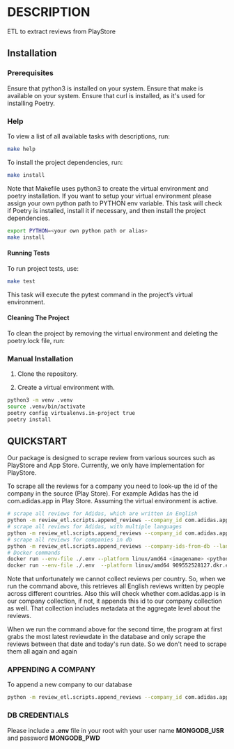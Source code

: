 # DESCRIPTION

ETL to extract reviews from PlayStore

## Installation

### Prerequisites

Ensure that python3 is installed on your system.
Ensure that make is available on your system.
Ensure that curl is installed, as it's used for installing Poetry.

### Help

To view a list of all available tasks with descriptions, run:

```bash
make help
```

To install the project dependencies, run:

```bash
make install
```

Note that Makefile uses python3 to create the virtual environment and poetry installation. If you want to setup your virtual environment please assign your own python path to PYTHON env variable. This task will check if Poetry is installed, install it if necessary, and then install the project dependencies.

```bash
export PYTHON=<your own python path or alias>
make install
```

#### Running Tests

To run project tests, use:

```bash
make test
```

This task will execute the pytest command in the project’s virtual environment.

#### Cleaning The Project

To clean the project by removing the virtual environment and deleting the poetry.lock file, run:

### Manual Installation

1. Clone the repository.

2. Create a virtual environment with.

```bash
python3 -m venv .venv
source .venv/bin/activate
poetry config virtualenvs.in-project true
poetry install
```

## QUICKSTART

Our package is designed to scrape review from various sources such as PlayStore and App Store. Currently, we only have implementation for PlayStore.

To scrape all the reviews for a company you need to look-up the id of the company in the source (Play Store). For example Adidas has the id com.adidas.app in Play Store.
Assuming the virtual environment is active.

```bash
# scrape all reviews for Adidas, which are written in English
python -m review_etl.scripts.append_reviews --company_id com.adidas.app --lang en
# scrape all reviews for Adidas, with multiple languages
python -m review_etl.scripts.append_reviews --company_id com.adidas.app --lang en,fr,de,tr
# scrape all reviews for companies in db
python -m review_etl.scripts.append_reviews --company-ids-from-db --lang en,fr,de,tr
# Docker commands
docker run --env-file ./.env --platform linux/amd64 <imagename> <python command>
docker run --env-file ./.env  --platform linux/amd64 909552528127.dkr.ecr.eu-west-1.amazonaws.com/review_etl python -m review_etl.scripts.append_reviews --company_ids com.turknet.oim --lang en,de,fr,nl,tr

```

Note that unfortunately we cannot collect reviews per country. So, when we run the command above, this retrieves all English reviews written by people across different countries.
Also this will check whether com.adidas.app is in our company collection, if not, it appends this id to our company collection as well. That collection includes metadata at the aggregate level about the reviews.

When we run the command above for the second time, the program at first grabs the most latest reviewdate in the database and only scrape the reviews between that date and today's run date. So we don't need to scrape them all again and again

### APPENDING A COMPANY

To append a new company to our database

```bash
python -m review_etl.scripts.append_reviews --company_id com.adidas.app --lang en
```

### DB CREDENTIALS

Please include a **.env** file in your root with your user name **MONGODB_USR** and password
 **MONGODB_PWD**
